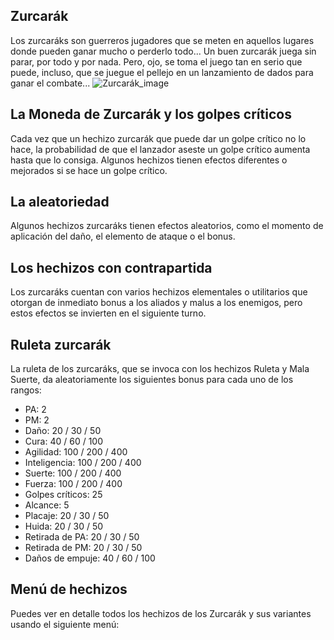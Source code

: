 ## Zurcarák
Los zurcaráks son guerreros jugadores que se meten en aquellos lugares donde pueden ganar mucho o perderlo todo... Un buen zurcarák juega sin parar, por todo y por nada. Pero, ojo, se toma el juego tan en serio que puede, incluso, que se juegue el pellejo en un lanzamiento de dados para ganar el combate...
![Zurcarák_image](https://cdn.discordapp.com/attachments/1103795819691376721/1103796199728881755/6.png)

## La Moneda de Zurcarák y los golpes críticos
Cada vez que un hechizo zurcarák que puede dar un golpe crítico no lo hace, la probabilidad de que el lanzador aseste un golpe crítico aumenta hasta que lo consiga.
Algunos hechizos tienen efectos diferentes o mejorados si se hace un golpe crítico.

## La aleatoriedad
Algunos hechizos zurcaráks tienen efectos aleatorios, como el momento de aplicación del daño, el elemento de ataque o el bonus.

## Los hechizos con contrapartida
Los zurcaráks cuentan con varios hechizos elementales o utilitarios que otorgan de inmediato bonus a los aliados y malus a los enemigos, pero estos efectos se invierten en el siguiente turno.

## Ruleta zurcarák
La ruleta de los zurcaráks, que se invoca con los hechizos Ruleta y Mala Suerte, da aleatoriamente los siguientes bonus para cada uno de los rangos:
- PA: 2
- PM: 2
- Daño: 20 / 30 / 50
- Cura: 40 / 60 / 100
- Agilidad: 100 / 200 / 400
- Inteligencia: 100 / 200 / 400
- Suerte: 100 / 200 / 400
- Fuerza: 100 / 200 / 400
- Golpes críticos: 25
- Alcance: 5
- Placaje: 20 / 30 / 50
- Huida: 20 / 30 / 50
- Retirada de PA: 20 / 30 / 50
- Retirada de PM: 20 / 30 / 50
- Daños de empuje: 40 / 60 / 100

## Menú de hechizos
Puedes ver en detalle todos los hechizos de los Zurcarák y sus variantes usando el siguiente menú:
<component type={ZURCARÁK_SPELLS_MENU}>